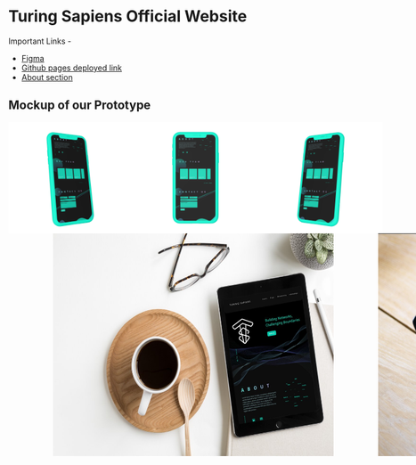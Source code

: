 # Turing Sapiens Official Website

Important Links -

<ul>
  <li>
        <a href="https://www.figma.com/file/4rI11U8Bp82Qu5lalKlYNj/TS-WEBSITE?node-id=9%3A4">
        Figma
        </a>  
  </li>
  <li>
        <a href="https://shuklashubh10.github.io/turing-sapiens/ABOUT/About.html">
        Github pages deployed link
        </a>
  </li>
<li>
        <a href="">
        About section
        </a>
  </li>
  
</ul>

## Mockup of our Prototype

<div style="display: flex; flex-direction: row;">
<img src="./MOCKUP IMAGES/left" height="200px" >
<img src="./MOCKUP IMAGES/center" height="200px">
<img src="./MOCKUP IMAGES/right" height="200px">

</div>
<div style="display: flex; flex-direction: row; border-radius:10px;">
<img src="./MOCKUP IMAGES/mockup_1.jpg" height="400px"  style="padding-left:55px; margin-left: 25px;">
<img src="./MOCKUP IMAGES/mockup_2.jpg" height="400px" style="padding-left:55px; margin-left: 25px;">

</div>
